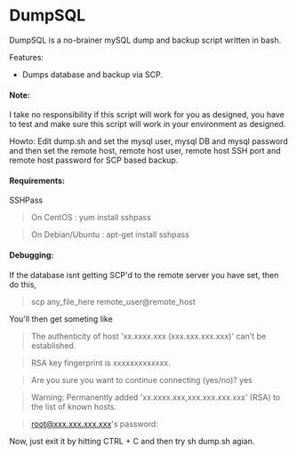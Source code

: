 DumpSQL
=======

DumpSQL is a no-brainer mySQL dump and backup script written in bash.

Features:
* Dumps database and backup via SCP.

#### Note:
I take no responsibility if this script will work for you as designed, you have to test and make sure this script will work in your environment as designed.

Howto:
Edit dump.sh and set the mysql user, mysql DB and mysql password and then set the remote host, remote host user, remote host SSH port and remote host password for SCP based backup.

#### Requirements:
SSHPass
> On CentOS : yum install sshpass

> On Debian/Ubuntu : apt-get install sshpass

#### Debugging:
If the database isnt getting SCP'd to the remote server you have set, then do this,
> scp any_file_here remote_user@remote_host

You'll then get someting like
> The authenticity of host 'xx.xxxx.xxx (xxx.xxx.xxx.xxx)' can't be established.

> RSA key fingerprint is xxxxxxxxxxxxx.

> Are you sure you want to continue connecting (yes/no)? yes

> Warning: Permanently added 'xx.xxxx.xxx,xxx.xxx.xxx.xxx' (RSA) to the list of known hosts.

>root@xxx.xxx.xxx.xxx's password:

Now, just exit it by hitting CTRL + C and then try sh dump.sh agian.
